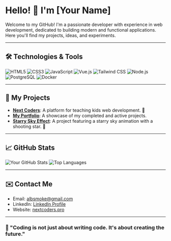 # Hello! 👋 I'm [Your Name]

Welcome to my GitHub! I'm a passionate developer with experience in web development, dedicated to building modern and functional applications. Here you'll find my projects, ideas, and experiments.

---

## 🛠️ Technologies & Tools
![HTML5](https://img.shields.io/badge/-HTML5-E34F26?logo=html5&logoColor=fff)
![CSS3](https://img.shields.io/badge/-CSS3-1572B6?logo=css3&logoColor=fff)
![JavaScript](https://img.shields.io/badge/-JavaScript-F7DF1E?logo=javascript&logoColor=000)
![Vue.js](https://img.shields.io/badge/-Vue.js-4FC08D?logo=vue.js&logoColor=fff)
![Tailwind CSS](https://img.shields.io/badge/-Tailwind%20CSS-06B6D4?logo=tailwind-css&logoColor=fff)
![Node.js](https://img.shields.io/badge/-Node.js-339933?logo=node.js&logoColor=fff)
![PostgreSQL](https://img.shields.io/badge/-PostgreSQL-336791?logo=postgresql&logoColor=fff)
![Docker](https://img.shields.io/badge/-Docker-2496ED?logo=docker&logoColor=fff)

---

## 🚀 My Projects
- **[Next Coders](https://nextcoders.pro)**: A platform for teaching kids web development. 🌱
- **[My Portfolio](#)**: A showcase of my completed and active projects.
- **[Starry Sky Effect](#)**: A project featuring a starry sky animation with a shooting star. 🌟

---

## 📈 GitHub Stats
![Your GitHub Stats](https://github-readme-stats.vercel.app/api?username=418ERT&show_icons=true&theme=radical)
![Top Languages](https://github-readme-stats.vercel.app/api/top-langs/?username=418ERT&layout=compact&theme=radical)

---

## ✉️ Contact Me
- Email: [albsmoke@gmail.com](mailto:albsmoke@gmail.com)
- LinkedIn: [LinkedIn Profile](https://www.linkedin.com/in/418ert/)
- Website: [nextcoders.pro](https://nextcoders.pro)

---

### 🌟 "Coding is not just about writing code. It's about creating the future."
